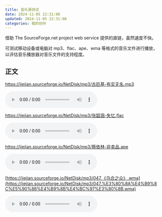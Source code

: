 ```yaml
---
title: 音乐源测试
date: 2024-11-05 22:31:08
updated: 2024-11-05 22:31:08
categories: 我的创作
---
```


借助 The SourceForge.net project web service 提供的直链，虽然速度不快。

可测试移动设备或电脑对 mp3、flac、ape、wma 等格式的音乐文件进行播放，以评估音乐播放器对音乐文件的支持程度。

## 正文

https://jiejian.sourceforge.io/NetDisk/mp3/古巨基-有实无名.mp3

<audio controls>
  <source src="https://jiejian.sourceforge.io/NetDisk/mp3/古巨基-有实无名.mp3" type="audio/mpeg">
  您的浏览器不支持 audio 元素。
</audio>

<!-- more -->

https://jiejian.sourceforge.io/NetDisk/mp3/张韶涵-失忆.flac

<audio controls>
  <source src="https://jiejian.sourceforge.io/NetDisk/mp3/张韶涵-失忆.flac" type="audio/flac">
  您的浏览器不支持 audio 元素。
</audio>

https://jiejian.sourceforge.io/NetDisk/mp3/蔡依林-非卖品.ape

<audio controls>
  <source src="https://jiejian.sourceforge.io/NetDisk/mp3/蔡依林-非卖品.ape" type="audio/ape">
  您的浏览器不支持 audio 元素。
</audio>

[https://jiejian.sourceforge.io/NetDisk/mp3/047.《乌合之众》.wma](https://jiejian.sourceforge.io/NetDisk/mp3/047.%E3%80%8A%E4%B9%8C%E5%90%88%E4%B9%8B%E4%BC%97%E3%80%8B.wma)

<audio controls>
  <source src="https://jiejian.sourceforge.io/NetDisk/mp3/047.%E3%80%8A%E4%B9%8C%E5%90%88%E4%B9%8B%E4%BC%97%E3%80%8B.wma" type="audio/wma">
  您的浏览器不支持 audio 元素。
</audio>
